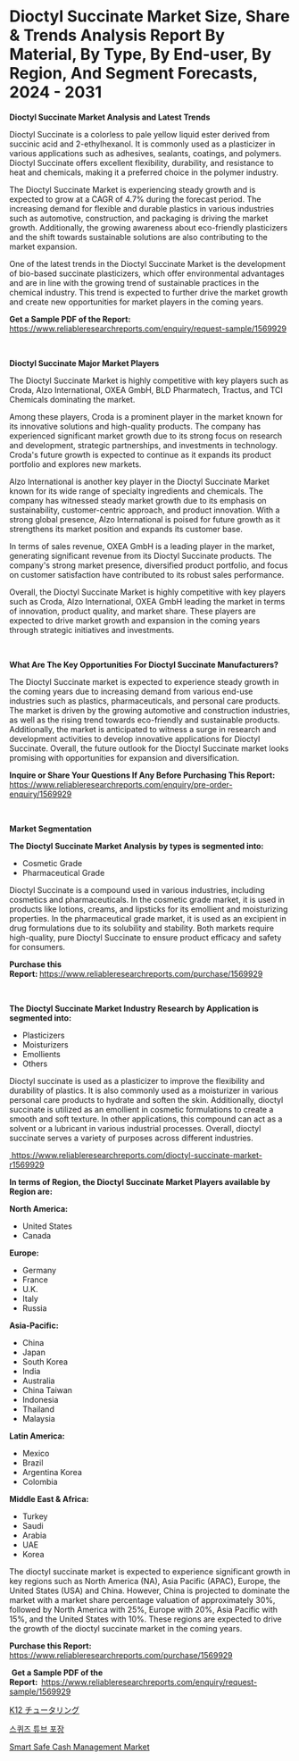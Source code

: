 <p><h1>Dioctyl Succinate Market Size, Share & Trends Analysis Report By Material, By Type, By End-user, By Region, And Segment Forecasts, 2024 - 2031</h1></p><p><strong>Dioctyl Succinate Market Analysis and Latest Trends</strong></p>
<p><p>Dioctyl Succinate is a colorless to pale yellow liquid ester derived from succinic acid and 2-ethylhexanol. It is commonly used as a plasticizer in various applications such as adhesives, sealants, coatings, and polymers. Dioctyl Succinate offers excellent flexibility, durability, and resistance to heat and chemicals, making it a preferred choice in the polymer industry.</p><p>The Dioctyl Succinate Market is experiencing steady growth and is expected to grow at a CAGR of 4.7% during the forecast period. The increasing demand for flexible and durable plastics in various industries such as automotive, construction, and packaging is driving the market growth. Additionally, the growing awareness about eco-friendly plasticizers and the shift towards sustainable solutions are also contributing to the market expansion.</p><p>One of the latest trends in the Dioctyl Succinate Market is the development of bio-based succinate plasticizers, which offer environmental advantages and are in line with the growing trend of sustainable practices in the chemical industry. This trend is expected to further drive the market growth and create new opportunities for market players in the coming years.</p></p>
<p><strong>Get a Sample PDF of the Report:&nbsp;</strong> <a href="https://www.reliableresearchreports.com/enquiry/request-sample/1569929">https://www.reliableresearchreports.com/enquiry/request-sample/1569929</a></p>
<p>&nbsp;</p>
<p><strong>Dioctyl Succinate Major Market Players</strong></p>
<p><p>The Dioctyl Succinate Market is highly competitive with key players such as Croda, Alzo International, OXEA GmbH, BLD Pharmatech, Tractus, and TCI Chemicals dominating the market. </p><p>Among these players, Croda is a prominent player in the market known for its innovative solutions and high-quality products. The company has experienced significant market growth due to its strong focus on research and development, strategic partnerships, and investments in technology. Croda's future growth is expected to continue as it expands its product portfolio and explores new markets.</p><p>Alzo International is another key player in the Dioctyl Succinate Market known for its wide range of specialty ingredients and chemicals. The company has witnessed steady market growth due to its emphasis on sustainability, customer-centric approach, and product innovation. With a strong global presence, Alzo International is poised for future growth as it strengthens its market position and expands its customer base.</p><p>In terms of sales revenue, OXEA GmbH is a leading player in the market, generating significant revenue from its Dioctyl Succinate products. The company's strong market presence, diversified product portfolio, and focus on customer satisfaction have contributed to its robust sales performance.</p><p>Overall, the Dioctyl Succinate Market is highly competitive with key players such as Croda, Alzo International, OXEA GmbH leading the market in terms of innovation, product quality, and market share. These players are expected to drive market growth and expansion in the coming years through strategic initiatives and investments.</p></p>
<p>&nbsp;</p>
<p><strong>What Are The Key Opportunities For Dioctyl Succinate Manufacturers?</strong></p>
<p><p>The Dioctyl Succinate market is expected to experience steady growth in the coming years due to increasing demand from various end-use industries such as plastics, pharmaceuticals, and personal care products. The market is driven by the growing automotive and construction industries, as well as the rising trend towards eco-friendly and sustainable products. Additionally, the market is anticipated to witness a surge in research and development activities to develop innovative applications for Dioctyl Succinate. Overall, the future outlook for the Dioctyl Succinate market looks promising with opportunities for expansion and diversification.</p></p>
<p><strong>Inquire or Share Your Questions If Any Before Purchasing This Report:</strong> <a href="https://www.reliableresearchreports.com/enquiry/pre-order-enquiry/1569929">https://www.reliableresearchreports.com/enquiry/pre-order-enquiry/1569929</a></p>
<p>&nbsp;</p>
<p><strong>Market Segmentation</strong></p>
<p><strong>The Dioctyl Succinate Market Analysis by types is segmented into:</strong></p>
<p><ul><li>Cosmetic Grade</li><li>Pharmaceutical Grade</li></ul></p>
<p><p>Dioctyl Succinate is a compound used in various industries, including cosmetics and pharmaceuticals. In the cosmetic grade market, it is used in products like lotions, creams, and lipsticks for its emollient and moisturizing properties. In the pharmaceutical grade market, it is used as an excipient in drug formulations due to its solubility and stability. Both markets require high-quality, pure Dioctyl Succinate to ensure product efficacy and safety for consumers.</p></p>
<p><strong>Purchase this Report:&nbsp;</strong><a href="https://www.reliableresearchreports.com/purchase/1569929">https://www.reliableresearchreports.com/purchase/1569929</a></p>
<p>&nbsp;</p>
<p><strong>The Dioctyl Succinate Market Industry Research by Application is segmented into:</strong></p>
<p><ul><li>Plasticizers</li><li>Moisturizers</li><li>Emollients</li><li>Others</li></ul></p>
<p><p>Dioctyl succinate is used as a plasticizer to improve the flexibility and durability of plastics. It is also commonly used as a moisturizer in various personal care products to hydrate and soften the skin. Additionally, dioctyl succinate is utilized as an emollient in cosmetic formulations to create a smooth and soft texture. In other applications, this compound can act as a solvent or a lubricant in various industrial processes. Overall, dioctyl succinate serves a variety of purposes across different industries.</p></p>
<p><a href="https://www.reliableresearchreports.com/dioctyl-succinate-market-r1569929">&nbsp;https://www.reliableresearchreports.com/dioctyl-succinate-market-r1569929</a></p>
<p><strong>In terms of Region, the Dioctyl Succinate Market Players available by Region are:</strong></p>
<p>
    <p> <strong> North America: </strong>
        <ul>
            <li>United States</li>
            <li>Canada</li>
        </ul>
        </p> 
    <p> <strong> Europe: </strong>
        <ul>
            <li>Germany</li>
            <li>France</li>
            <li>U.K.</li>
            <li>Italy</li>
            <li>Russia</li>
        </ul>
        </p> 
    <p> <strong> Asia-Pacific: </strong>
        <ul>
            <li>China</li>
            <li>Japan</li>
            <li>South Korea</li>
            <li>India</li>
            <li>Australia</li>
            <li>China Taiwan</li>
            <li>Indonesia</li>
            <li>Thailand</li>
            <li>Malaysia</li>
        </ul>
        </p> 
    <p> <strong> Latin America: </strong>
        <ul>
            <li>Mexico</li>
            <li>Brazil</li>
            <li>Argentina Korea</li>
            <li>Colombia</li>
        </ul>
        </p> 
    <p> <strong> Middle East & Africa: </strong>
        <ul>
            <li>Turkey</li>
            <li>Saudi</li>
            <li>Arabia</li>
            <li>UAE</li>
            <li>Korea</li>
        </ul>
    </p>
    </p>
<p><p>The dioctyl succinate market is expected to experience significant growth in key regions such as North America (NA), Asia Pacific (APAC), Europe, the United States (USA) and China. However, China is projected to dominate the market with a market share percentage valuation of approximately 30%, followed by North America with 25%, Europe with 20%, Asia Pacific with 15%, and the United States with 10%. These regions are expected to drive the growth of the dioctyl succinate market in the coming years.</p></p>
<p><strong>Purchase this Report: </strong><a href="https://www.reliableresearchreports.com/purchase/1569929">https://www.reliableresearchreports.com/purchase/1569929</a></p>
<p>&nbsp;<strong>Get a Sample PDF of the Report:&nbsp;&nbsp;</strong><a href="https://www.reliableresearchreports.com/enquiry/request-sample/1569929">https://www.reliableresearchreports.com/enquiry/request-sample/1569929</a></p>
<p><strong></strong></p>
<p><p><a href="https://github.com/mohamedbakry57/Market-Research-Report-List-5/blob/main/2869457183003.md">K12 チュータリング</a></p><p><a href="https://github.com/laholand/Market-Research-Report-List-4/blob/main/9033829185651.md">스퀴즈 튜브 포장</a></p><p><a href="https://github.com/sofayahoo2023/Market-Research-Report-List-5/blob/main/smart-safe-cash-management-market.md">Smart Safe Cash Management Market</a></p></p>